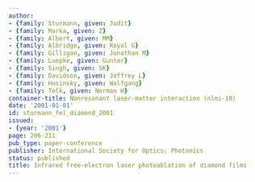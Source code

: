 ```yaml
---
author:
- {family: Sturmann, given: Judit}
- {family: Marka, given: Z}
- {family: Albert, given: MM}
- {family: Albridge, given: Royal G}
- {family: Gilligan, given: Jonathan M}
- {family: Luepke, given: Gunter}
- {family: Singh, given: SK}
- {family: Davidson, given: Jeffrey L}
- {family: Husinsky, given: Wolfgang}
- {family: Tolk, given: Norman H}
container-title: Nonresonant laser-matter interaction (nlmi-10)
date: '2001-01-01'
id: sturmann_fel_diamond_2001
issued:
- {year: '2001'}
page: 206-211
pub_type: paper-conference
publisher: International Society for Optics; Photonics
status: published
title: Infrared free-electron laser photoablation of diamond films
---
```

